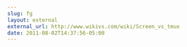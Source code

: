 ```yaml
---
slug: fg
layout: external
external_url: http://www.wikivs.com/wiki/Screen_vs_tmux
date: 2011-08-02T14:37:56-05:00
---
```

